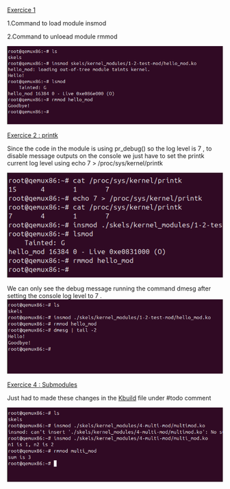 
[Exercice 1](https://linux-kernel-labs.github.io/refs/heads/master/labs/kernel_modules.html#kernel-module)

1.Command to load module insmod 

2.Command to unloead module rmmod  

![Exercise Output](./assets/output_ex01.png)


[Exercice 2 : printk ](https://linux-kernel-labs.github.io/refs/heads/master/labs/kernel_modules.html#printk)

Since the code in the module is using pr_debug() so the log level is 7 , to disable message outputs on the console we just have to set the printk current log level using echo 7 > /proc/sys/kernel/printk 

![Exercise Output](./assets/output_ex2.png)

We can only see the debug message running the command dmesg after setting the console log level to 7 . 
![Exercice Output](./assets/dmesg_ex2.png)


[Exercice 4 : Submodules](https://linux-kernel-labs.github.io/refs/heads/master/labs/kernel_modules.html#sub-modules)

Just had to made these changes in the [Kbuild](./exercises/ex04/Kbuild) file under #todo comment

![Exerice output](./assets/Ex4_result.png)

